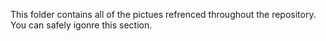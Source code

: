 This folder contains all of the pictues refrenced throughout the repository.
 You can safely igonre this section.
 
